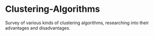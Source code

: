# Clustering-Algorithms
Survey of various kinds of clustering algorithms, researching into their advantages and disadvantages.
